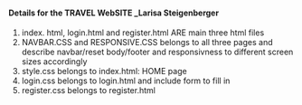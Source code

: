 #### Details for the TRAVEL WebSITE _Larisa Steigenberger

1. index. html, login.html and register.html ARE main three html files
2. NAVBAR.CSS and RESPONSIVE.CSS belongs to all three pages and describe navbar/reset body/footer and responsivness to different screen sizes accordingly
3. style.css belongs to index.html: HOME page
4. login.css belongs to login.html and include form to fill in 
5. register.css belongs to register.html

